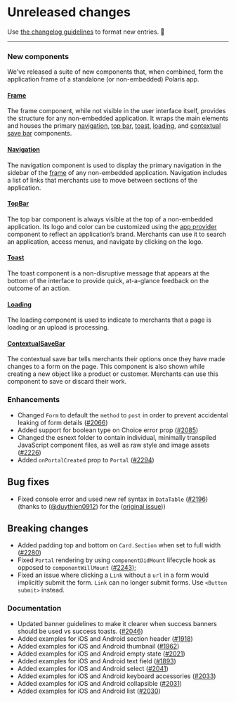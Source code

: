 # Unreleased changes

Use [the changelog guidelines](https://git.io/polaris-changelog-guidelines) to format new entries. 💜

---

### New components

We've released a suite of new components that, when combined, form the application frame of a standalone (or non-embedded) Polaris app.

#### [Frame](https://polaris.shopify.com/components/structure/frame)

The frame component, while not visible in the user interface itself, provides the structure for any non-embedded application. It wraps the main elements and houses the primary [navigation](https://polaris.shopify.com/components/navigation/navigation), [top bar](https://polaris.shopify.com/components/structure/topbar), [toast](https://polaris.shopify.com/components/structure/toast), [loading](https://polaris.shopify.com/components/structure/loading), and [contextual save bar](https://polaris.shopify.com/components/structure/contextual-save-bar) components.

#### [Navigation](https://polaris.shopify.com/components/navigation/navigation)

The navigation component is used to display the primary navigation in the sidebar of the [frame](https://polaris.shopify.com/components/structure/frame/components/structure/frame) of any non-embedded application. Navigation includes a list of links that merchants use to move between sections of the application.

#### [TopBar](https://polaris.shopify.com/components/structure/top-bar)

The top bar component is always visible at the top of a non-embedded application. Its logo and color can be customized using the [app provider](/components/structure/app-provider) component to reflect an application’s brand. Merchants can use it to search an application, access menus, and navigate by clicking on the logo.

#### [Toast](https://polaris.shopify.com/components/feedback-indicators/toast)

The toast component is a non-disruptive message that appears at the bottom of the interface to provide quick, at-a-glance feedback on the outcome of an action.

#### [Loading](https://polaris.shopify.com/components/feedback-indicators/loading)

The loading component is used to indicate to merchants that a page is loading or an upload is processing.

#### [ContextualSaveBar](https://polaris.shopify.com/components/forms/contextual-save-bar)

The contextual save bar tells merchants their options once they have made changes to a form on the page. This component is also shown while creating a new object like a product or customer. Merchants can use this component to save or discard their work.

### Enhancements

- Changed `Form` to default the `method` to `post` in order to prevent accidental leaking of form details ([#2066](https://github.com/Shopify/polaris-react/pull/2066))
- Added support for boolean type on Choice error prop ([#2085](https://github.com/shopify/polaris-react/pull/2085))
- Changed the esnext folder to contain individual, minimally transpiled JavaScript component files, as well as raw style and image assets ([#2226](https://github.com/Shopify/polaris-react/pull/2226))
- Added `onPortalCreated` prop to `Portal` ([#2294](https://github.com/Shopify/polaris-react/pull/2294))

## Bug fixes

- Fixed console error and used new ref syntax in `DataTable` ([#2196](https://github.com/Shopify/polaris-react/pull/2196)) (thanks to ([@duythien0912](https://github.com/duythien0912)) for the ([original issue](https://github.com/Shopify/polaris/issues/403)))

## Breaking changes

- Added padding top and bottom on `Card.Section` when set to full width ([#2280](https://github.com/Shopify/polaris-react/pull/2280))
- Fixed `Portal` rendering by using `componentDidMount` lifecycle hook as opposed to `componentWillMount` ([#2243](https://github.com/Shopify/polaris-react/pull/2243));
- Fixed an issue where clicking a `Link` without a `url` in a form would implicitly submit the form. `Link` can no longer submit forms. Use `<Button submit>` instead.

### Documentation

- Updated banner guidelines to make it clearer when success banners should be used vs success toasts. ([#2046](https://github.com/Shopify/polaris-react/pull/2046))
- Added examples for iOS and Android section header ([#1918](https://github.com/Shopify/polaris-react/pull/1918))
- Added examples for iOS and Android thumbnail ([#1962](https://github.com/Shopify/polaris-react/pull/1962))
- Added examples for iOS and Android empty state ([#2021](https://github.com/Shopify/polaris-react/pull/2021))
- Added examples for iOS and Android text field ([#1893](https://github.com/Shopify/polaris-react/pull/1893))
- Added examples for iOS and Android select ([#2041](https://github.com/Shopify/polaris-react/pull/2041))
- Added examples for iOS and Android keyboard accessories ([#2033](https://github.com/Shopify/polaris-react/pull/2033))
- Added examples for iOS and Android collapsible ([#2031](https://github.com/Shopify/polaris-react/pull/2031))
- Added examples for iOS and Android list ([#2030](https://github.com/Shopify/polaris-react/pull/2030))
